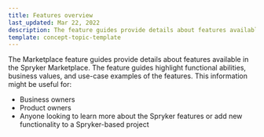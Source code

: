 ```yaml
---
title: Features overview
last_updated: Mar 22, 2022
description: The feature guides provide details about features available in the Spryker Marketplace.
template: concept-topic-template
---
```

The Marketplace feature guides provide details about features available in the Spryker Marketplace. The feature guides highlight functional abilities, business values, and use-case examples of the features. This information might be useful for:

- Business owners
- Product owners
- Anyone looking to learn more about the Spryker features or add new functionality to a Spryker-based project
